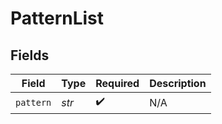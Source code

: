# PatternList


## Fields

| Field              | Type               | Required           | Description        |
| ------------------ | ------------------ | ------------------ | ------------------ |
| `pattern`          | *str*              | :heavy_check_mark: | N/A                |